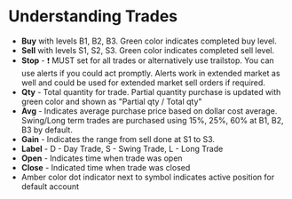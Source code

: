 # Understanding Trades


- **Buy** with levels B1, B2, B3. Green color indicates completed buy level.
- **Sell** with levels S1, S2, S3. Green color indicates completed sell level.
- **Stop** - :exclamation: MUST set for all trades or alternatively use trailstop. You can use alerts if you could act promptly. Alerts work in extended market as well and could be used for extended market sell orders if required.
- **Qty** - Total quantity for trade. Partial quantity purchase is updated with green color and shown as "Partial qty / Total qty"
- **Avg** - Indicates average purchase price based on dollar cost average. Swing/Long term trades are purchased using 15%, 25%, 60% at B1, B2, B3 by default.
- **Gain** - Indicates the range from sell done at S1 to S3.
- **Label** - D - Day Trade, S - Swing Trade, L - Long Trade
- **Open** - Indicates time when trade was open
- **Close** - Indicated time when trade was closed
- Amber color dot indicator next to symbol indicates active position for default account

